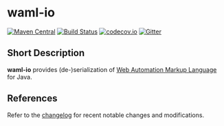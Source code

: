 # waml-io

[![Maven Central](https://maven-badges.herokuapp.com/maven-central/website.automate/waml-io/badge.svg)](https://maven-badges.herokuapp.com/maven-central/website.automate/waml-io) [![Build Status](https://travis-ci.org/automate-website/waml-io.svg?branch=master)](https://travis-ci.org/automate-website/waml-io) [![codecov.io](https://codecov.io/github/automate-website/waml-io/coverage.svg?branch=master)](https://codecov.io/github/automate-website/waml-io?branch=master) [![Gitter](https://badges.gitter.im/automate-website/waml-io.svg)](https://gitter.im/automate-website/waml-io?utm_source=badge&utm_medium=badge&utm_campaign=pr-badge)

## Short Description
**waml-io** provides (de-)serialization of [Web Automation Markup Language](waml-git) for Java.

## References
Refer to the [changelog] for recent notable changes and modifications.

[waml-git]: https://github.com/automate-website/waml
[changelog]: CHANGELOG.md
